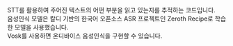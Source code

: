 STT를 활용하여 주어진 텍스트의 어떤 부분을 읽고 있는지를 추적하는 코드입니다.  
음성인식 모델은 칼디 기반의 한국어 오픈소스 ASR 프로젝트인 Zeroth Recipe로 학습한 모델을 사용했습니다.  
Vosk를 사용하면 온디바이스 음성인식을 구현할 수 있습니다.
